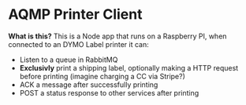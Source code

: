 # AQMP Printer Client

**What is this?** This is a Node app that runs on a Raspberry PI, when connected to an DYMO Label printer it can: 
 
 - Listen to a queue in RabbitMQ
 - **Exclusivly** print a shipping label, optionally making a HTTP request before printing (imagine charging a CC via Stripe?)
 - ACK a message after successfully printing
 - POST a status response to other services after printing
